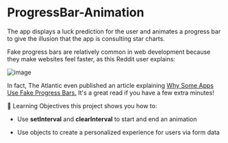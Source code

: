# ProgressBar-Animation
The app displays a luck prediction for the user and animates a progress bar to give the illusion that the app is consulting star charts.

Fake progress bars are relatively common in web development because they make websites feel faster, as this Reddit user explains:

![image](https://github.com/Tnjdh014/ProgressBar-Animation/assets/125633220/731c0114-9549-4081-b8f0-5d3c7f85bd0e)


In fact, The Atlantic even published an article explaining [Why Some Apps Use Fake Progress Bars.]([url](https://www.theatlantic.com/technology/archive/2017/02/why-some-apps-use-fake-progress-bars/517233/)https://www.theatlantic.com/technology/archive/2017/02/why-some-apps-use-fake-progress-bars/517233/) It's a great read if you have a few extra minutes!

🧠 Learning Objectives
 this project shows you how to:

- Use **setInterval** and **clearInterval** to start and end an animation

- Use objects to create a personalized experience for users via form data
